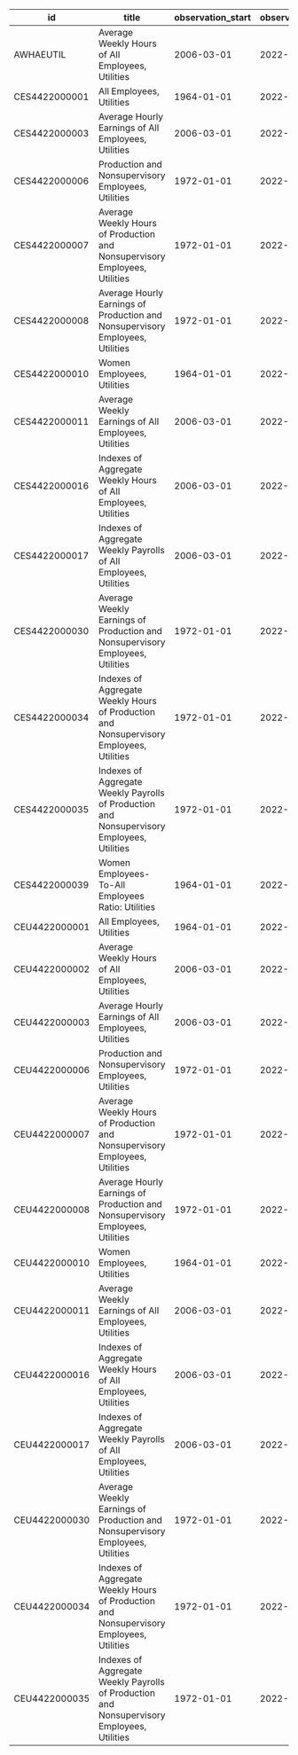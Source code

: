 | id            | title                                                                                      | observation_start   | observation_end   |
|---------------|--------------------------------------------------------------------------------------------|---------------------|-------------------|
| AWHAEUTIL     | Average Weekly Hours of All Employees, Utilities                                           | 2006-03-01          | 2022-05-01        |
| CES4422000001 | All Employees, Utilities                                                                   | 1964-01-01          | 2022-05-01        |
| CES4422000003 | Average Hourly Earnings of All Employees, Utilities                                        | 2006-03-01          | 2022-05-01        |
| CES4422000006 | Production and Nonsupervisory Employees, Utilities                                         | 1972-01-01          | 2022-05-01        |
| CES4422000007 | Average Weekly Hours of Production and Nonsupervisory Employees, Utilities                 | 1972-01-01          | 2022-05-01        |
| CES4422000008 | Average Hourly Earnings of Production and Nonsupervisory Employees, Utilities              | 1972-01-01          | 2022-05-01        |
| CES4422000010 | Women Employees, Utilities                                                                 | 1964-01-01          | 2022-05-01        |
| CES4422000011 | Average Weekly Earnings of All Employees, Utilities                                        | 2006-03-01          | 2022-05-01        |
| CES4422000016 | Indexes of Aggregate Weekly Hours of All Employees, Utilities                              | 2006-03-01          | 2022-05-01        |
| CES4422000017 | Indexes of Aggregate Weekly Payrolls of All Employees, Utilities                           | 2006-03-01          | 2022-05-01        |
| CES4422000030 | Average Weekly Earnings of Production and Nonsupervisory Employees, Utilities              | 1972-01-01          | 2022-05-01        |
| CES4422000034 | Indexes of Aggregate Weekly Hours of Production and Nonsupervisory Employees, Utilities    | 1972-01-01          | 2022-05-01        |
| CES4422000035 | Indexes of Aggregate Weekly Payrolls of Production and Nonsupervisory Employees, Utilities | 1972-01-01          | 2022-05-01        |
| CES4422000039 | Women Employees-To-All Employees Ratio: Utilities                                          | 1964-01-01          | 2022-05-01        |
| CEU4422000001 | All Employees, Utilities                                                                   | 1964-01-01          | 2022-05-01        |
| CEU4422000002 | Average Weekly Hours of All Employees, Utilities                                           | 2006-03-01          | 2022-05-01        |
| CEU4422000003 | Average Hourly Earnings of All Employees, Utilities                                        | 2006-03-01          | 2022-05-01        |
| CEU4422000006 | Production and Nonsupervisory Employees, Utilities                                         | 1972-01-01          | 2022-05-01        |
| CEU4422000007 | Average Weekly Hours of Production and Nonsupervisory Employees, Utilities                 | 1972-01-01          | 2022-05-01        |
| CEU4422000008 | Average Hourly Earnings of Production and Nonsupervisory Employees, Utilities              | 1972-01-01          | 2022-05-01        |
| CEU4422000010 | Women Employees, Utilities                                                                 | 1964-01-01          | 2022-05-01        |
| CEU4422000011 | Average Weekly Earnings of All Employees, Utilities                                        | 2006-03-01          | 2022-05-01        |
| CEU4422000016 | Indexes of Aggregate Weekly Hours of All Employees, Utilities                              | 2006-03-01          | 2022-05-01        |
| CEU4422000017 | Indexes of Aggregate Weekly Payrolls of All Employees, Utilities                           | 2006-03-01          | 2022-05-01        |
| CEU4422000030 | Average Weekly Earnings of Production and Nonsupervisory Employees, Utilities              | 1972-01-01          | 2022-05-01        |
| CEU4422000034 | Indexes of Aggregate Weekly Hours of Production and Nonsupervisory Employees, Utilities    | 1972-01-01          | 2022-05-01        |
| CEU4422000035 | Indexes of Aggregate Weekly Payrolls of Production and Nonsupervisory Employees, Utilities | 1972-01-01          | 2022-05-01        |